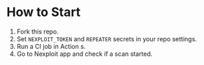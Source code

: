 # How to Start

1. Fork this repo.
2. Set `NEXPLOIT_TOKEN` and `REPEATER` secrets in your repo settings.
3. Run a CI job in Action s.
4. Go to Nexploit app and check if a scan started.

